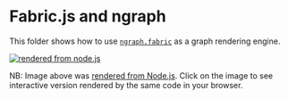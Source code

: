 # Fabric.js and ngraph

This folder shows how to use [`ngraph.fabric`](https://github.com/anvaka/ngraph.fabric) as
a graph rendering engine.

[![rendered from node.js](https://raw2.github.com/anvaka/ngraph.fabric/master/example/node.js/outGraph.png)](http://anvaka.github.io/ngraph/examples/fabric.js/Node%20and%20Browser/index.html)

NB: Image above was [rendered from Node.js](https://github.com/anvaka/ngraph/tree/master/examples/fabric.js/Node%20and%20Browser).
Click on the image to see interactive version rendered by the same code in your browser.
